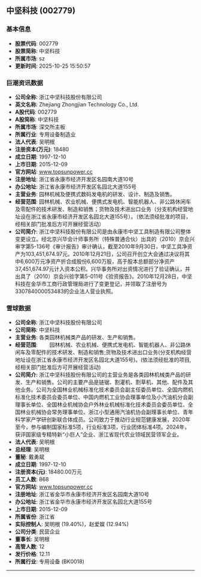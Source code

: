 ## 中坚科技 (002779)

### 基本信息

- **股票代码**: 002779
- **股票简称**: 中坚科技
- **所属市场**: sz
- **更新时间**: 2025-10-25 15:50:57

### 巨潮资讯数据

- **公司全称**: 浙江中坚科技股份有限公司
- **英文名称**: Zhejiang Zhongjian Technology Co., Ltd.
- **A股代码**: 002779
- **A股简称**: 中坚科技
- **所属市场**: 深交所主板
- **所属行业**: 专用设备制造业
- **法人代表**: 吴明根
- **注册资本(万元)**: 18480
- **成立日期**: 1997-12-10
- **上市日期**: 2015-12-09
- **官方网站**: www.topsunpower.cc
- **注册地址**: 浙江省永康市经济开发区名园南大道10号
- **办公地址**: 浙江省永康市经济开发区名园北大道155号
- **主营业务**: 园林机械及便携式数码发电机的研发、设计、制造及销售。
- **经营范围**: 园林机械、农业机械、便携式发电机、智能机器人、非公路休闲车及零配件的技术研发、制造和销售；货物及技术进出口业务（分支机构经营地址设在浙江省永康市经济开发区名园北大道155号）。（依法须经批准的项目，经相关部门批准后方可开展经营活动）
- **公司简介**: 浙江中坚科技股份有限公司是由永康市中坚工具制造有限公司整体变更设立。经北京兴华会计师事务所（特殊普通合伙）出具的（2010）京会兴审字第5-136号《审计报告》审计确认，截至2010年9月30日，中坚工具净资产为103,451,674.97元。2010年12月21日，公司召开创立大会通过决议将其中6,600万元净资产折合成股份6,600万股，高于股本总额部分净资产37,451,674.97元计入资本公积。兴华事务所对出资情况进行了验证确认，并出具了（2010）京会兴验字第5-011号《验资报告》。2010年12月28日，中坚科技在金华市工商行政管理局进行了变更登记，并领取了注册号为330784000053483的企业法人营业执照。

### 雪球数据

- **公司全称**: 浙江中坚科技股份有限公司
- **公司简称**: 中坚科技
- **主营业务**: 各类园林机械类产品的研发、生产和销售。
- **经营范围**: 　　园林机械、农业机械、便携式发电机、智能机器人、非公路休闲车及零配件的技术研发、制造和销售;货物及技术进出口业务(分支机构经营地址设在浙江省永康市经济开发区名园北大道155号)。(依法须经批准的项目,经相关部门批准后方可开展经营活动)
- **公司简介**: 浙江中坚科技股份有限公司的主营业务是各类园林机械类产品的研发、生产和销售。公司的主要产品是链锯、割灌机、割草机、其他、配件及其他业务。公司为全国林业机械标准化技术委员会副主任委员单位、全国内燃机标准化技术委员会委员单位、中国内燃机工业协会理事单位及小汽油机分会副理事长单位、全国林业机械协会户外林业机械标准化技术委员会委员单位、全国林业机械协会常务理事单位、浙江小型通用汽油机协会副理事长单位、青年科学家产学研创新联合体成员。公司致力于推动行业规范健康发展，2020年至今，参与编制国家标准5项，行业标准3项，行业团体标准4项。2024年，获评国家级专精特新“小巨人”企业、浙江省现代农业领域民营领军企业。
- **法人代表**: 吴明根
- **总经理**: 吴明根
- **董秘**: 戴勇斌
- **成立日期**: 1997-12-10
- **注册资本(元)**: 18480.00万元
- **员工人数**: 868
- **官方网站**: www.topsunpower.cc
- **注册地址**: 浙江省金华市永康市经济开发区名园南大道10号
- **办公地址**: 浙江省金华市永康市经济开发区名园北大道155号
- **上市日期**: 2015-12-09
- **所属省份**: 浙江省
- **实际控制人**: 吴明根 (19.40%)，赵爱娱 (12.94%)
- **公司分类**: 民营企业
- **董事长**: 吴明根
- **高管人数**: 12
- **发行价格**: 12.11
- **所属行业**: 专用设备 (BK0018)

---